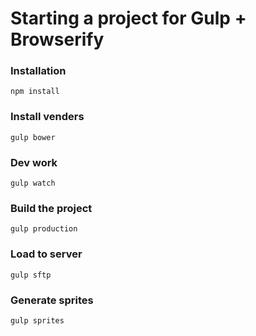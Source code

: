 Starting a project for Gulp + Browserify
================

### Installation ###
    npm install
### Install venders ###
    gulp bower
### Dev work ###
    gulp watch
### Build the project ###
    gulp production
### Load to server ###
    gulp sftp
### Generate sprites ###
    gulp sprites